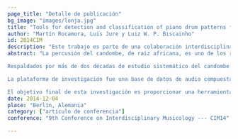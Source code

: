 ```yaml
---
page_title: "Detalle de publicación"
bg_image: "images/lonja.jpg" 
title: "Tools for detection and classification of piano drum patterns from Candombe recordings"  
author: "Martín Rocamora, Luis Jure y Luiz W. P. Biscainho"  
id: 2014CIM
description: "Este trabajo es parte de una colaboración interdisciplinaria que apunta al desarrollo de herramientas computacionales para el análisis automático de candombe a partir de grabaciones de audio."  
abstract: "La percusión del candombe, de raíz africana, es uno de los rasgos más característicos de la cultura uruguaya. Sin embargo, su complejo ritmo puede resultar difícil de descifrar para oyentes no familiarizados.

Respaldados por más de dos décadas de estudio sistemático del candombe desde una perspectiva musicológica, este trabajo forma parte de una colaboración interdisciplinar enfocada en el desarrollo de herramientas automáticas para el análisis y la transcripción asistidos por ordenador del candombe a partir de grabaciones de audio. Habiendo ideado previamente un esquema supervisado para el seguimiento de patrones rítmicos destinado a encontrar la estructura métrica subyacente en una música grabada, en el presente trabajo los autores proponen una técnica para el análisis detallado de los patrones rítmicos de cada tipo de tambor tal y como se encuentran en las interpretaciones grabadas de candombe.

La plataforma de investigación fue una base de datos de audio compuesta por más de 20 grabaciones en las que intervinieron una docena de intérpretes (en total, más de una hora de audio), cuyas estructuras métricas han sido identificadas y anotadas por un experto. Para una grabación dada, la primera herramienta propuesta consiste en construir un mapa de patrones de longitud de compás que permite inspeccionar su evolución a lo largo del tiempo; una segunda herramienta agrupa esos patrones y mapea el resultado en un espacio de baja dimensión para su visualización. Tras un conjunto de experimentos controlados que ilustran y justifican los fundamentos de las estrategias descritas, se aplican al análisis de interpretaciones reales de tambor piano como caso de estudio. Entre otros hallazgos, las pruebas demostraron que los clusters obtenidos coinciden con patrones característicos del instrumento; además, cuando se comparan grabaciones de distintos intérpretes los patrones tienden a agruparse por artista, revelando así diferencias y similitudes entre sus estilos personales.

El objetivo final de esta investigación es proporcionar una herramienta computacional interactiva para el análisis de grabaciones de candombe orientada al estudio de las estructuras y reglas subyacentes que rigen los estilos de interpretación y la improvisación."
date: 2014-12-04  
place: "Berlín, Alemania"  
category: ["artículo de conferencia"]   
conference: "9th Conference on Interdisciplinary Musicology --- CIM14"

---
```


